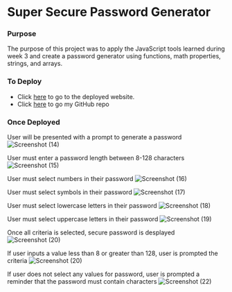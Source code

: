 # Super Secure Password Generator 

### Purpose

The purpose of this project was to apply the JavaScript tools learned during week 3 and create a password generator using functions, math properties, strings, and arrays. 

### To Deploy 

- Click [here](https://ktd10.github.io/super-secure-password-generator/) to go to the deployed website.
- Click [here](https://github.com/KTD10/super-secure-password-generator) to go my GitHub repo

### Once Deployed 

User will be presented with a prompt to generate a password
![Screenshot (14)](https://user-images.githubusercontent.com/110429983/201189868-3d29ddd8-4362-4eb7-b4c7-76c8884890cc.png)

User must enter a password length between 8-128 characters
![Screenshot (15)](https://user-images.githubusercontent.com/110429983/201189937-93d94431-9be4-49d0-a1f1-0f9de7f0162b.png)

User must select numbers in their password
![Screenshot (16)](https://user-images.githubusercontent.com/110429983/201190018-afdf7a84-2ec8-4aa6-81fd-6f9d3b56136c.png)

User must select symbols in their password
![Screenshot (17)](https://user-images.githubusercontent.com/110429983/201190200-8a71040b-7104-40fb-94d4-6f10ae3986c0.png)

User must select lowercase letters in their password
![Screenshot (18)](https://user-images.githubusercontent.com/110429983/201190278-d0350f75-ec82-46d8-89b6-87781dec7166.png)

User must select uppercase letters in their password
![Screenshot (19)](https://user-images.githubusercontent.com/110429983/201190346-d6bffaf7-e363-4fb4-8f4c-37990547faf3.png)

Once all criteria is selected, secure password is desplayed
![Screenshot (20)](https://user-images.githubusercontent.com/110429983/201190436-aacfc445-1876-4af2-a9ac-d3874ed98ca5.png)

If user inputs a value less than 8 or greater than 128, user is prompted the criteria 
![Screenshot (20)](https://user-images.githubusercontent.com/110429983/201190512-87e5b74d-d5f7-431d-a9e0-0d3c80402283.png)

If user does not select any values for password, user is prompted a reminder that the password must contain characters
![Screenshot (22)](https://user-images.githubusercontent.com/110429983/201190679-76231e06-b0ee-4492-87ae-f16f9aeb9f54.png)


